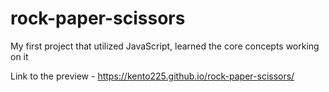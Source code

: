 # rock-paper-scissors

My first project that utilized JavaScript, learned the core concepts working on it

Link to the preview - https://kento225.github.io/rock-paper-scissors/
